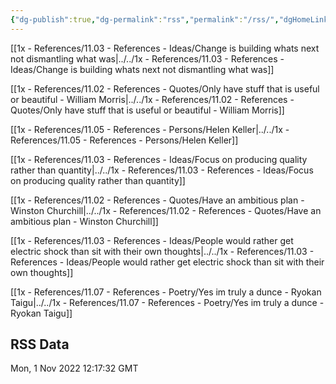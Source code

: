```yaml
---
{"dg-publish":true,"dg-permalink":"rss","permalink":"/rss/","dgHomeLink":true,"dgPassFrontmatter":false,"dgShowBacklinks":false,"dgShowLocalGraph":false,"dgShowInlineTitle":true}
---
```



[[1x - References/11.03 - References - Ideas/Change is building whats next not dismantling what was|../../1x - References/11.03 - References - Ideas/Change is building whats next not dismantling what was]]

[[1x - References/11.02 - References - Quotes/Only have stuff that is useful or beautiful - William Morris|../../1x - References/11.02 - References - Quotes/Only have stuff that is useful or beautiful - William Morris]]

[[1x - References/11.05 - References - Persons/Helen Keller|../../1x - References/11.05 - References - Persons/Helen Keller]]

[[1x - References/11.03 - References - Ideas/Focus on producing quality rather than quantity|../../1x - References/11.03 - References - Ideas/Focus on producing quality rather than quantity]]

[[1x - References/11.02 - References - Quotes/Have an ambitious plan - Winston Churchill|../../1x - References/11.02 - References - Quotes/Have an ambitious plan - Winston Churchill]]

[[1x - References/11.03 - References - Ideas/People would rather get electric shock than sit with their own thoughts|../../1x - References/11.03 - References - Ideas/People would rather get electric shock than sit with their own thoughts]]

[[1x - References/11.07 - References - Poetry/Yes im truly a dunce - Ryokan Taigu|../../1x - References/11.07 - References - Poetry/Yes im truly a dunce - Ryokan Taigu]]

## RSS Data
<div class='date'>Mon, 1 Nov 2022 12:17:32 GMT</div>
